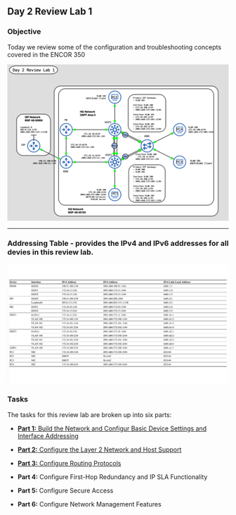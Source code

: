 ## Day 2 Review Lab 1

### Objective
Today we review some of the configuration and troubleshooting concepts covered in the ENCOR 350

![Lab topology](https://github.com/tech-zero/assets/blob/main/images/gns3-img2.png)

---

### Addressing Table - provides the IPv4 and IPv6 addresses for all devies in this review lab.
![Lab topology](https://github.com/tech-zero/assets/blob/main/images/day2addresstable.png)

### Tasks
The tasks for this review lab are broken up into six parts:
- [**Part 1:** Build the Network and Configur Basic Device Settings and Interface Addressing](https://github.com/tech-zero/assets/blob/main/Day2Lab1/Part1/README.md)

- [**Part 2:** Configure the Layer 2 Network and Host Support](https://github.com/tech-zero/assets/blob/main/solutions/day2lab1-2.md)

- [**Part 3:** Configure Routing Protocols](https://github.com/tech-zero/assets/blob/main/solutions/day2lab1-3.md)

- **Part 4:** Configure First-Hop Redundancy and IP SLA Functionality

- **Part 5:** Configure Secure Access

- **Part 6:** Configure Network Management Features
